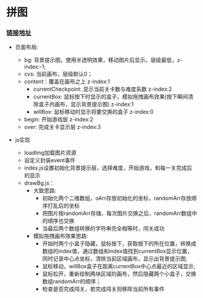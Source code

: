 # 拼图
### [链接地址](https://github.com/hsiangleev/game-puzzle/index.html)
* 页面布局:
  * bg: 背景提示图，使用半透明效果，移动图片后显示，层级最低，z-index:-1;
  * cvs: 当前画布，层级默认0；
  * content：覆盖在画布之上  z-index:1 <br>
    * currentCheckpoint: 显示当前关卡数与难度系数   z-index:2 <br>
    * currentBox: 鼠标按下时显示的盒子，模拟拖拽画布效果(按下瞬间清除盒子内画布，显示背景提示图)   z-index:1 <br>
    * willBox: 鼠标移动时显示将要交换的盒子   z-index:0 <br>
  * begin: 开始游戏层   z-index:2
  * over: 完成关卡显示层   z-index:3

* js实现
  * loadImg加载图片资源
  * 自定义封装event事件
  * index.js设置初始化背景提示层，选择难度，开始游戏，和每一关完成后的显示
  * drawBg.js：<br>
    * 大致思路: <br>
      * 初始化两个二维数组，oArr存放初始化的坐标，randomArr存放顺序打乱后的坐标 <br>
      * 把图片按randomArr存储，每次图片交换之后，randomArr数组中的顺序也交换 <br>
      * 当最后两个数组转换的字符串完全相等时，闯关成功 <br>
    * 模拟拖拽画布效果思路:<br>
      * 开始时两个小盒子隐藏，鼠标按下，获取按下的所在位置，转换成数组的index值，通过数组和index值找到currentBox显示位置，同时记录中心点坐标，清除当前区域画布，显示出背景提示图;  <br>
      * 鼠标移动，willBox盒子在距离currentBox中心点最近的区域显示; <br>
      * 鼠标松开，重新绘制两块区域的画布，然后隐藏两个小盒子，交换数组randomArr的顺序； <br>
      * 检查是否完成闯关，若完成闯关则移除当前所有事件 <br>




